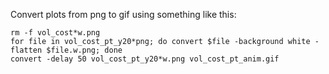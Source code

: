 Convert plots from png to gif using something like this:

    rm -f vol_cost*w.png
    for file in vol_cost_pt_y20*png; do convert $file -background white -flatten $file.w.png; done
    convert -delay 50 vol_cost_pt_y20*w.png vol_cost_pt_anim.gif

